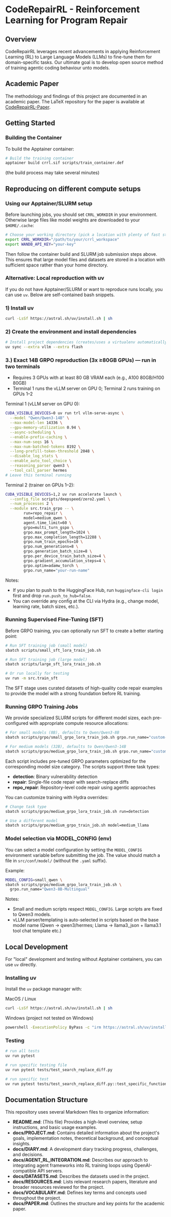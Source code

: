 # CodeRepairRL - Reinforcement Learning for Program Repair

## Overview

CodeRepairRL leverages recent advancements in applying Reinforcement Learning (RL) to Large Language Models (LLMs) to fine-tune them for domain-specific tasks. Our ultimate goal is to develop open source method of training agentic coding behaviour unto models.


## Academic Paper

The methodology and findings of this project are documented in an academic paper. The LaTeX repository for the paper is available at [CodeRepairRL-Paper](https://github.com/BjarniHaukur/CodeRepairRL-Paper).

## Getting Started

### Building the Container

To build the Apptainer container:

```bash
# Build the training container 
apptainer build crrl.sif scripts/train_container.def
```

(the build process may take several minutes)

## Reproducing on different compute setups

### Using our Apptainer/SLURM setup

Before launching jobs, you should set `CRRL_WORKDIR` in your environment. Otherwise large files like model weights are downloaded to your `$HOME/.cache`:

```bash
# Choose your working directory (pick a location with plenty of fast storage)
export CRRL_WORKDIR="/path/to/your/crrl_workspace"
export WANDB_API_KEY="your-key"
```

Then follow the container build and SLURM job submission steps above. This ensures that large model files and datasets are stored in a location with sufficient space rather than your home directory.

### Alternative: Local reproduction with uv

If you do not have Apptainer/SLURM or want to reproduce runs locally, you can use `uv`. Below are self-contained bash snippets.

### 1) Install uv

```bash
curl -LsSf https://astral.sh/uv/install.sh | sh
```

### 2) Create the environment and install dependencies

```bash
# Install project dependencies (creates/uses a virtualenv automatically)
uv sync --extra vllm --extra flash
```

### 3.) Exact 14B GRPO reproduction (3x ≥80GB GPUs) — run in two terminals

- Requires 3 GPUs with at least 80 GB VRAM each (e.g., A100 80GB/H100 80GB)
- Terminal 1 runs the vLLM server on GPU 0; Terminal 2 runs training on GPUs 1–2

Terminal 1 (vLLM server on GPU 0):

```bash
CUDA_VISIBLE_DEVICES=0 uv run trl vllm-serve-async \
  --model "Qwen/Qwen3-14B" \
  --max-model-len 14336 \
  --gpu-memory-utilization 0.94 \
  --async-scheduling \
  --enable-prefix-caching \
  --max-num-seqs 16 \
  --max-num-batched-tokens 8192 \
  --long-prefill-token-threshold 2048 \
  --disable_log_stats \
  --enable_auto_tool_choice \
  --reasoning_parser qwen3 \
  --tool_call_parser hermes
# Leave this terminal running
```

Terminal 2 (trainer on GPUs 1–2):

```bash
CUDA_VISIBLE_DEVICES=1,2 uv run accelerate launch \
  --config_file scripts/deepspeed/zero2.yaml \
  --num_processes 2 \
  --module src.train_grpo -- \
        run=repo_repair \
        model=medium_qwen \
        agent.time_limit=60 \
        grpo=multi_turn_gspo \
        grpo.max_prompt_length=1024 \
        grpo.max_completion_length=12288 \
        grpo.num_train_epochs=10 \
        grpo.num_generations=8 \
        grpo.generation_batch_size=8 \
        grpo.per_device_train_batch_size=4 \
        grpo.gradient_accumulation_steps=4 \
        grpo.optim=adamw_torch \
        grpo.run_name="your-run-name"
```

Notes:
- If you plan to push to the HuggingFace Hub, run `huggingface-cli login` first and drop `run.push_to_hub=false`.
- You can override any config at the CLI via Hydra (e.g., change model, learning rate, batch sizes, etc.).

### Running Supervised Fine-Tuning (SFT)

Before GRPO training, you can optionally run SFT to create a better starting point:

```bash
# Run SFT training job (small model)
sbatch scripts/small_sft_lora_train_job.sh

# Run SFT training job (large model)
sbatch scripts/large_sft_lora_train_job.sh

# Or run locally for testing
uv run -m src.train_sft
```

The SFT stage uses curated datasets of high-quality code repair examples to provide the model with a strong foundation before RL training.

### Running GRPO Training Jobs

We provide specialized SLURM scripts for different model sizes, each pre-configured with appropriate compute resource allocations:

```bash
# For small models (8B), defaults to Qwen/Qwen3-8B
sbatch scripts/grpo/small_grpo_lora_train_job.sh grpo.run_name="custom-experiment-name"  # LoRA training (3 GPUs)

# For medium models (32B), defaults to Qwen/Qwen3-14B
sbatch scripts/grpo/medium_grpo_lora_train_job.sh grpo.run_name="custom-experiment-name"  # LoRA training (3 GPUs)
```

Each script includes pre-tuned GRPO parameters optimized for the corresponding model size category. The scripts support three task types:
- **detection**: Binary vulnerability detection
- **repair**: Single-file code repair with search-replace diffs
- **repo_repair**: Repository-level code repair using agentic approaches

You can customize training with Hydra overrides:

```bash
# Change task type
sbatch scripts/grpo/medium_grpo_lora_train_job.sh run=detection

# Use a different model
sbatch scripts/grpo/medium_grpo_train_job.sh model=medium_llama
```

### Model selection via MODEL_CONFIG (env)

You can select a model configuration by setting the `MODEL_CONFIG` environment variable before submitting the job. The value should match a file in `src/conf/model/` (without the `.yaml` suffix).

Example:

```bash
MODEL_CONFIG=small_qwen \
sbatch scripts/grpo/medium_grpo_lora_train_job.sh \
  grpo.run_name="Qwen3-8B-Multingual"
```

Notes:
- Small and medium scripts respect `MODEL_CONFIG`. Large scripts are fixed to Qwen3 models.
- vLLM parser/templating is auto-selected in scripts based on the base model name (Qwen → qwen3/hermes; Llama → llama3_json + llama3.1 tool chat template etc.)

## Local Development

For "local" development and testing without Apptainer containers, you can use `uv` directly.

### Installing uv

Install the `uv` package manager with:

MacOS / Linux
```bash
curl -LsSf https://astral.sh/uv/install.sh | sh
```

Windows (project not tested on Windows)
```bash
powershell -ExecutionPolicy ByPass -c "irm https://astral.sh/uv/install.ps1 | iex"
```

### Testing

```bash
# run all tests
uv run pytest

# run specific testing file
uv run pytest tests/test_search_replace_diff.py

# run specific test
uv run pytest tests/test_search_replace_diff.py::test_specific_function
```

## Documentation Structure

This repository uses several Markdown files to organize information:

- **README.md**: (This file) Provides a high-level overview, setup instructions, and basic usage examples.
- **docs/PROJECT.md**: Contains detailed information about the project's goals, implementation notes, theoretical background, and conceptual insights.
- **docs/DIARY.md**: A development diary tracking progress, challenges, and decisions.
- **docs/AGENT_RL_INTEGRATION.md**: Describes our approach to integrating agent frameworks into RL training loops using OpenAI-compatible API servers.
- **docs/DATASETS.md**: Describes the datasets used in the project.
- **docs/RESOURCES.md**: Lists relevant research papers, literature and broader resources reviewed for the project.
- **docs/VOCABULARY.md**: Defines key terms and concepts used throughout the project.
- **docs/PAPER.md**: Outlines the structure and key points for the academic paper.